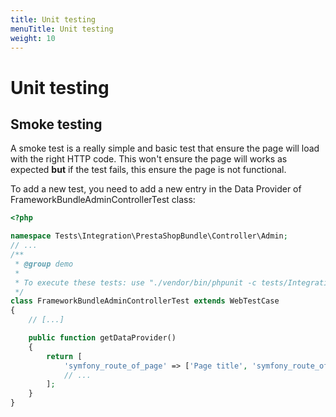```yaml
---
title: Unit testing
menuTitle: Unit testing
weight: 10
---
```

# Unit testing

## Smoke testing

A smoke test is a really simple and basic test that ensure the page will load with 
the right HTTP code. This won't ensure the page will works as expected **but** if the test fails, this ensure the page is not functional.

To add a new test, you need to add a new entry in the Data Provider of FrameworkBundleAdminControllerTest class:

```php
<?php

namespace Tests\Integration\PrestaShopBundle\Controller\Admin;
// ...
/**
 * @group demo
 *
 * To execute these tests: use "./vendor/bin/phpunit -c tests/Integration/phpunit.xml tests/Integration/PrestaShopBundle/Controller/Admin/FrameworkBundleAdminControllerTest.php" command.
 */
class FrameworkBundleAdminControllerTest extends WebTestCase
{
    // [...]

    public function getDataProvider()
    {
        return [
            'symfony_route_of_page' => ['Page title', 'symfony_route_of_page'],
            // ...
        ];
    }
}
```

